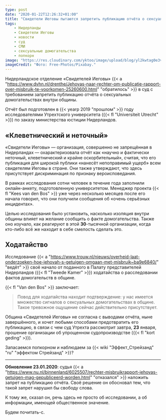 ```yaml
---
type: post
date: "2020-01-22T12:26:32+01:00"
title: "Свидетели Иеговы пытаются запретить публикацию отчёта о сексуальных домогательствах"
tags:
    - Нидерланды
    - Свидетели Иеговы
    - новости
    - суд
    - СМИ
    - сексуальные домогательства
    - попкорн
image: "https://res.cloudinary.com/yktoo/image/upload/blog/yl2kwtag0e3vprwwf49n.jpg"
imageCredit: "Фото: Free-Photos/Pixabay."
---
```


Нидерландское отделение «Свидетелей Иеговы» {{< a "https://www.dvhn.nl/drenthe/Jehovas-naar-rechter-om-publicatie-rapport-over-misbruik-te-voorkomen-25260600.html" "обратилось" >}} в суд с требованием запретить публикацию отчёта о сексуальных домогательствах внутри общины.

Отчёт был подготовлен в {{< yearp 2019 "прошлом" >}} году исследователями Утрехтского университета ({{< fl "Universiteit Utrecht" >}}) по заказу министерства юстиции Нидерландов.

<!--more-->

## «Клеветнический и неточный»

«Свидетели Иеговы» — организация, совершенно не запрещённая в Нидерландах — охарактеризовала отчёт как «научно и фактически неточный, клеветнический и крайне оскорбительный», считая, что его публикация для широкой публики «нанесёт непоправимый ущерб» всем свидетелям Иеговы в стране. Они также утверждают, что здесь присутствует дискриминация по признаку вероисповедания.

В рамках исследования сотни человек в течение года заполнили онлайн-анкету, подготовленную университетом. Менеджер проекта {{< fl "Kees van den Bos" >}} уже через несколько месяцев после его начала говорил, что они получили сообщения об «очень серьёзных инцидентах».

Целью исследования было установить, насколько изоляция внутри общины влияет на желание сообщить о факте домогательства. Также оно изучало, как реагируют в этой **30**-тысячной организации, когда кто-либо всё же находит в себе смелость сделать это.

## Ходатайство

Исследование {{< a "https://www.trouw.nl/nieuws/overheid-laat-onderzoeken-hoe-jehovah-s-getuigen-omgaan-met-misbruik~ba9e6840/" "ведёт" >}} своё начало от поданного в Палату представителей Нидерландов ({{< fl "Tweede Kamer" >}}) ходатайства о расследовании фактов домогательств в общине.

{{< fl "Van den Bos" >}} заключает:

> Повод для ходатайства находит подтверждение: у нас имеется множество сигналов о сексуальных домогательствах в общине. Такое тревожное ощущение сейчас действительно присутствует.

Община «Свидетелей Иеговы» не согласна с выводами отчёта, ныне завершённого, и хочет любыми способами предотвратить его публикацию, в связи с чем суд Утрехта рассмотрит завтра, **23** января, прошение организации об упрощенном судопроизводстве ({{< fl "kort geding" >}}).

Запасаемся попкорном и наблюдаем за {{< wiki "Эффект_Стрейзанд" "ru" "эффектом Стрейзанд" >}}?

---

**Обновление 23.01.2020**: судья {{< a "https://www.nu.nl/binnenland/6025507/rechter-misbruikrapport-jehovas-getuigen-mag-gepubliceerd-worden.html" "отказался" >}} наложить запрет на публикацию отчёта. Своё решение он обосновал тем, что такой запрет нарушил бы свободу слова.

К тому же, сказал он, речь здесь не просто об исследовании, а об информации, имеющей общественное значение.

Будем почитать-с.
